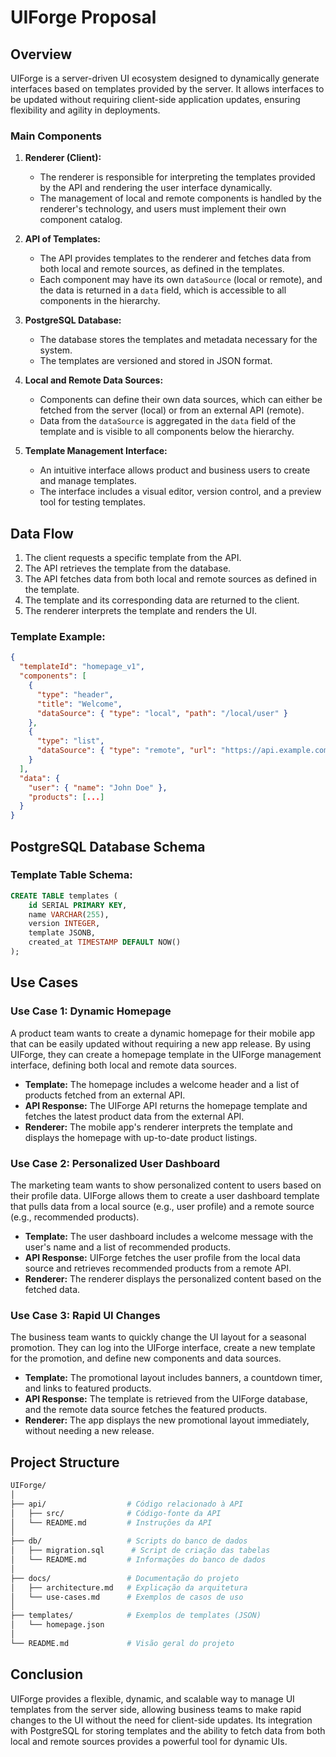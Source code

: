 
# UIForge Proposal

## Overview
UIForge is a server-driven UI ecosystem designed to dynamically generate interfaces based on templates provided by the server. It allows interfaces to be updated without requiring client-side application updates, ensuring flexibility and agility in deployments.

### Main Components
1. **Renderer (Client):**
   - The renderer is responsible for interpreting the templates provided by the API and rendering the user interface dynamically.
   - The management of local and remote components is handled by the renderer's technology, and users must implement their own component catalog.

2. **API of Templates:**
   - The API provides templates to the renderer and fetches data from both local and remote sources, as defined in the templates.
   - Each component may have its own `dataSource` (local or remote), and the data is returned in a `data` field, which is accessible to all components in the hierarchy.

3. **PostgreSQL Database:**
   - The database stores the templates and metadata necessary for the system.
   - The templates are versioned and stored in JSON format.

4. **Local and Remote Data Sources:**
   - Components can define their own data sources, which can either be fetched from the server (local) or from an external API (remote).
   - Data from the `dataSource` is aggregated in the `data` field of the template and is visible to all components below the hierarchy.

5. **Template Management Interface:**
   - An intuitive interface allows product and business users to create and manage templates.
   - The interface includes a visual editor, version control, and a preview tool for testing templates.

## Data Flow
1. The client requests a specific template from the API.
2. The API retrieves the template from the database.
3. The API fetches data from both local and remote sources as defined in the template.
4. The template and its corresponding data are returned to the client.
5. The renderer interprets the template and renders the UI.

### Template Example:
```json
{
  "templateId": "homepage_v1",
  "components": [
    {
      "type": "header",
      "title": "Welcome",
      "dataSource": { "type": "local", "path": "/local/user" }
    },
    {
      "type": "list",
      "dataSource": { "type": "remote", "url": "https://api.example.com/products" }
    }
  ],
  "data": {
    "user": { "name": "John Doe" },
    "products": [...]
  }
}
```

## PostgreSQL Database Schema

### Template Table Schema:
```sql
CREATE TABLE templates (
    id SERIAL PRIMARY KEY,
    name VARCHAR(255),
    version INTEGER,
    template JSONB,
    created_at TIMESTAMP DEFAULT NOW()
);
```

## Use Cases

### Use Case 1: Dynamic Homepage
A product team wants to create a dynamic homepage for their mobile app that can be easily updated without requiring a new app release. By using UIForge, they can create a homepage template in the UIForge management interface, defining both local and remote data sources.

- **Template:** The homepage includes a welcome header and a list of products fetched from an external API.
- **API Response:** The UIForge API returns the homepage template and fetches the latest product data from the external API.
- **Renderer:** The mobile app's renderer interprets the template and displays the homepage with up-to-date product listings.

### Use Case 2: Personalized User Dashboard
The marketing team wants to show personalized content to users based on their profile data. UIForge allows them to create a user dashboard template that pulls data from a local source (e.g., user profile) and a remote source (e.g., recommended products).

- **Template:** The user dashboard includes a welcome message with the user's name and a list of recommended products.
- **API Response:** UIForge fetches the user profile from the local data source and retrieves recommended products from a remote API.
- **Renderer:** The renderer displays the personalized content based on the fetched data.

### Use Case 3: Rapid UI Changes
The business team wants to quickly change the UI layout for a seasonal promotion. They can log into the UIForge interface, create a new template for the promotion, and define new components and data sources.

- **Template:** The promotional layout includes banners, a countdown timer, and links to featured products.
- **API Response:** The template is retrieved from the UIForge database, and the remote data source fetches the featured products.
- **Renderer:** The app displays the new promotional layout immediately, without needing a new release.

## Project Structure

```bash
UIForge/
│
├── api/                  # Código relacionado à API
│   ├── src/              # Código-fonte da API
│   └── README.md         # Instruções da API
│
├── db/                   # Scripts do banco de dados
│   ├── migration.sql      # Script de criação das tabelas
│   └── README.md         # Informações do banco de dados
│
├── docs/                 # Documentação do projeto
│   ├── architecture.md   # Explicação da arquitetura
│   └── use-cases.md      # Exemplos de casos de uso
│
├── templates/            # Exemplos de templates (JSON)
│   └── homepage.json
│
└── README.md             # Visão geral do projeto
```

## Conclusion
UIForge provides a flexible, dynamic, and scalable way to manage UI templates from the server side, allowing business teams to make rapid changes to the UI without the need for client-side updates. Its integration with PostgreSQL for storing templates and the ability to fetch data from both local and remote sources provides a powerful tool for dynamic UIs.
